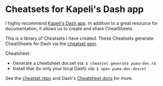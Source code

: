 # Cheatsets for Kapeli's Dash app

I highly recommend [Kapeli's Dash app](https://kapeli.com/dash).  In addition to a great resource for documentation, it allows us to create and share CheatSheets.

This is a library of Cheatsets I have created.  These Cheatsets generate CheatSheets for Dash via the [cheatset gem](https://github.com/Kapeli/cheatset).

Cheatsheet:
- Generate a cheetsheet docset via: `$ cheatset generate puma-dev.rb`
- Install that (to only your local Dash) via: `$ open puma-dev.doscet`

See the [cheatset repo](https://github.com/Kapeli/cheatset) and Dash's [Cheatsheet docs](https://github.com/Kapeli/cheatsheets#readme) for more.
